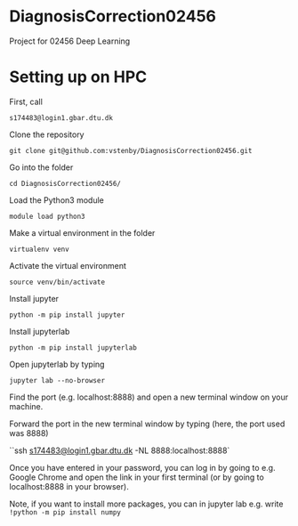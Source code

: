 # DiagnosisCorrection02456
Project for 02456 Deep Learning

# Setting up on HPC

First, call 

`s174483@login1.gbar.dtu.dk` 

Clone the repository

`git clone git@github.com:vstenby/DiagnosisCorrection02456.git`

Go into the folder

`cd DiagnosisCorrection02456/`

Load the Python3 module

`module load python3`

Make a virtual environment in the folder

`virtualenv venv` 

Activate the virtual environment

`source venv/bin/activate`

Install jupyter

`python -m pip install jupyter`

Install jupyterlab

`python -m pip install jupyterlab`

Open jupyterlab by typing

``jupyter lab --no-browser``

Find the port (e.g. localhost:8888) and open a new terminal window on your machine.

Forward the port in the new terminal window by typing (here, the port used was 8888)

``ssh s174483@login1.gbar.dtu.dk -NL 8888:localhost:8888` 

Once you have entered in your password, you can log in by going to e.g. Google Chrome and open the link in your first terminal (or by going to localhost:8888 in your browser).

Note, if you want to install more packages, you can in jupyter lab e.g. write `!python -m pip install numpy`

